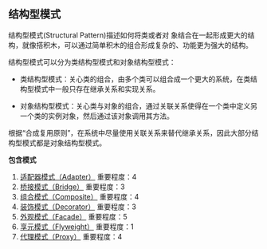 ## 结构型模式

结构型模式(Structural Pattern)描述如何将类或者对 象结合在一起形成更大的结构，就像搭积木，可以通过简单积木的组合形成复杂的、功能更为强大的结构。

结构型模式可以分为类结构型模式和对象结构型模式：

- 类结构型模式：关心类的组合，由多个类可以组合成一个更大的系统，在类结构型模式中一般只存在继承关系和实现关系。

- 对象结构型模式：关心类与对象的组合，通过关联关系使得在一个类中定义另一个类的实例对象，然后通过该对象调用其方法。 

根据“合成复用原则”，在系统中尽量使用关联关系来替代继承关系，因此大部分结构型模式都是对象结构型模式。

**包含模式**

1. [适配器模式（Adapter）](https://github.com/ontheway12138/DesignPattern/tree/master/StructuralPatten/Adapter)
    重要程度：4
2. [桥接模式（Bridge）](https://github.com/ontheway12138/DesignPattern/tree/master/StructuralPatten/Bridge)
    重要程度：3
3. [组合模式（Composite）](https://github.com/ontheway12138/DesignPattern/tree/master/StructuralPatten/Composite)
    重要程度：4
4. [装饰模式（Decorator）](https://github.com/ontheway12138/DesignPattern/tree/master/StructuralPatten/Decorator)
    重要程度：3
5. [外观模式（Facade）](https://github.com/ontheway12138/DesignPattern/tree/master/StructuralPatten/Facade)
    重要程度：5
6. [享元模式（Flyweight）](https://github.com/ontheway12138/DesignPattern/tree/master/StructuralPatten/Flyweight)
    重要程度：1
7. [代理模式（Proxy）](https://github.com/ontheway12138/DesignPattern/tree/master/StructuralPatten/Proxy)
    重要程度：4

